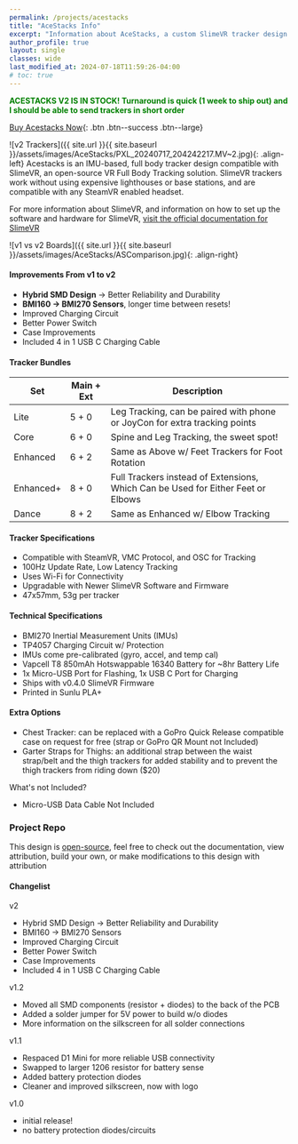 ```yaml
---
permalink: /projects/acestacks
title: "AceStacks Info"
excerpt: "Information about AceStacks, a custom SlimeVR tracker design."
author_profile: true
layout: single
classes: wide
last_modified_at: 2024-07-18T11:59:26-04:00
# toc: true
---
```

<!-- <span style="color:green">**Current Lead Times: In Stock! Allow 1 week for assembly, calibration, and testing.**</span> -->
<!-- <span style="color:yellow">**Current Lead Times: Parts on order, Allow 1-2 weeks for restock + assembly.**</span> -->
<!-- <span style="color:red">**Current Lead Times: Out of Stock! Allow at least 2-3 weeks for restocking.**</span> -->
<!-- <span style="color:red">**Current Lead Times: Out of Stock! Restock is normally 2-3 weeks but batteries are out of stock EVERYWHERE, Lead time are uncertain.**</span> -->

<span style="color:green">**ACESTACKS V2 IS IN STOCK! Turnaround is quick (1 week to ship out) and I should be able to send trackers in short order**</span>

[Buy Acestacks Now](https://ko-fi.com/s/f68f3c7944){: .btn .btn--success .btn--large}

![v2 Trackers]({{ site.url }}{{ site.baseurl }}/assets/images/AceStacks/PXL_20240717_204242217.MV~2.jpg){: .align-left}
Acestacks is an IMU-based, full body tracker design compatible with SlimeVR, an open-source VR Full Body Tracking solution. SlimeVR trackers work without using expensive lighthouses or base stations, and are compatible with any SteamVR enabled headset.

For more information about SlimeVR, and information on how to set up the software and hardware for SlimeVR, [visit the official documentation for SlimeVR](https://docs.slimevr.dev/)  

![v1 vs v2 Boards]({{ site.url }}{{ site.baseurl }}/assets/images/AceStacks/ASComparison.jpg){: .align-right}
#### Improvements From v1 to v2
- **Hybrid SMD Design** -> Better Reliability and Durability
- **BMI160 -> BMI270 Sensors**, longer time between resets!
- Improved Charging Circuit
- Better Power Switch
- Case Improvements
- Included 4 in 1 USB C Charging Cable

#### Tracker Bundles

| **Set** | **Main + Ext** | **Description**                                                                  |
|---------|----------------|---------------------------------------------------------------------------------|
| Lite     | 5 + 0          | Leg Tracking, can be paired with phone or JoyCon for extra tracking points       |
| Core     | 6 + 0          | Spine and Leg Tracking, the sweet spot!                                          |
| Enhanced | 6 + 2          | Same as Above w/ Feet Trackers for Foot Rotation                                 |
| Enhanced+| 8 + 0          | Full Trackers instead of Extensions, Which Can be Used for Either Feet or Elbows |
| Dance    | 8 + 2          | Same as Enhanced w/ Elbow Tracking                                               |

#### Tracker Specifications
- Compatible with SteamVR, VMC Protocol, and OSC for Tracking
- 100Hz Update Rate, Low Latency Tracking
- Uses Wi-Fi for Connectivity
- Upgradable with Newer SlimeVR Software and Firmware
- 47x57mm, 53g per tracker

#### Technical Specifications
- BMI270 Inertial Measurement Units (IMUs)
- TP4057 Charging Circuit w/ Protection
- IMUs come pre-calibrated (gyro, accel, and temp cal)
- Vapcell T8 850mAh Hotswappable 16340 Battery for ~8hr Battery Life
- 1x Micro-USB Port for Flashing, 1x USB C Port for Charging
- Ships with v0.4.0 SlimeVR Firmware
- Printed in Sunlu PLA+

#### Extra Options
- Chest Tracker: can be replaced with a GoPro Quick Release compatible case on request for free (strap or GoPro QR Mount not Included)
- Garter Straps for Thighs: an additional strap between the waist strap/belt and the thigh trackers for added stability and to prevent the thigh trackers from riding down ($20)

What's not Included?
- Micro-USB Data Cable Not Included

### Project Repo
This design is [open-source](github.com/AcerolaVR/AceStacks), feel free to check out the documentation, view attribution, build your own, or make modifications to this design with attribution

#### Changelist
v2
- Hybrid SMD Design -> Better Reliability and Durability
- BMI160 -> BMI270 Sensors
- Improved Charging Circuit
- Better Power Switch
- Case Improvements
- Included 4 in 1 USB C Charging Cable
  
v1.2 
- Moved all SMD components (resistor + diodes) to the back of the PCB
- Added a solder jumper for 5V power to build w/o diodes
- More information on the silkscreen for all solder connections
  
v1.1 
- Respaced D1 Mini for more reliable USB connectivity
- Swapped to larger 1206 resistor for battery sense
- Added battery protection diodes
- Cleaner and improved silkscreen, now with logo
  
v1.0 
- initial release!
- no battery protection diodes/circuits